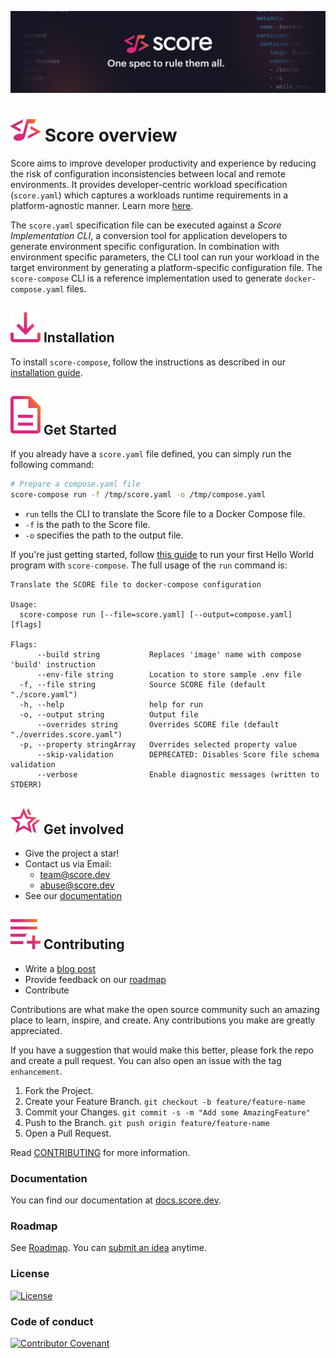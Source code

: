 ![Score banner](docs/images/banner.png)

# ![Score](docs/images/logo.svg) Score overview

Score aims to improve developer productivity and experience by reducing the risk of configuration inconsistencies between local and remote environments. It provides developer-centric workload specification (`score.yaml`) which captures a workloads runtime requirements in a platform-agnostic manner. Learn more [here](https://github.com/score-spec/spec#-what-is-score).

The `score.yaml` specification file can be executed against a _Score Implementation CLI_, a conversion tool for application developers to generate environment specific configuration. In combination with environment specific parameters, the CLI tool can run your workload in the target environment by generating a platform-specific configuration file. The `score-compose` CLI is a reference implementation used to generate `docker-compose.yaml` files.

## ![Installation](docs/images/install.svg) Installation

To install `score-compose`, follow the instructions as described in our [installation guide](https://docs.score.dev/docs/get-started/install/).

## ![Get Started](docs/images/overview.svg) Get Started

If you already have a `score.yaml` file defined, you can simply run the following command:

```bash
# Prepare a compose.yaml file
score-compose run -f /tmp/score.yaml -o /tmp/compose.yaml
```

- `run` tells the CLI to translate the Score file to a Docker Compose file.
- `-f` is the path to the Score file.
- `-o` specifies the path to the output file.

If you're just getting started, follow [this guide](https://docs.score.dev/docs/get-started/score-compose-hello-world/) to run your first Hello World program with `score-compose`. The full usage of the `run` command is:

```
Translate the SCORE file to docker-compose configuration

Usage:
  score-compose run [--file=score.yaml] [--output=compose.yaml] [flags]

Flags:
      --build string           Replaces 'image' name with compose 'build' instruction
      --env-file string        Location to store sample .env file
  -f, --file string            Source SCORE file (default "./score.yaml")
  -h, --help                   help for run
  -o, --output string          Output file
      --overrides string       Overrides SCORE file (default "./overrides.score.yaml")
  -p, --property stringArray   Overrides selected property value
      --skip-validation        DEPRECATED: Disables Score file schema validation
      --verbose                Enable diagnostic messages (written to STDERR)
```

## ![Get involved](docs/images/get-involved.svg) Get involved

- Give the project a star!
- Contact us via Email:
  - team@score.dev
  - abuse@score.dev
- See our [documentation](https://docs.score.dev)

## ![Contributing](docs/images/contributing.svg) Contributing

- Write a [blog post](https://score.dev/blog)
- Provide feedback on our [roadmap](https://github.com/score-spec/spec/blob/main/roadmap.md#get-involved)
- Contribute

Contributions are what make the open source community such an amazing place to learn, inspire, and create. Any contributions you make are greatly appreciated.

If you have a suggestion that would make this better, please fork the repo and create a pull request. You can also open an issue with the tag `enhancement`.

1. Fork the Project.
2. Create your Feature Branch. `git checkout -b feature/feature-name`
3. Commit your Changes. `git commit -s -m "Add some AmazingFeature"`
4. Push to the Branch. `git push origin feature/feature-name`
5. Open a Pull Request.

Read [CONTRIBUTING](CONTRIBUTING.md) for more information.

### Documentation

You can find our documentation at [docs.score.dev](https://docs.score.dev/docs).

### Roadmap

See [Roadmap](https://github.com/score-spec/spec/blob/main/roadmap.md). You can [submit an idea](https://github.com/score-spec/spec/blob/main/roadmap.md#get-involved) anytime.

### License

[![License](https://img.shields.io/badge/License-Apache_2.0-blue.svg)](https://opensource.org/licenses/Apache-2.0)

### Code of conduct

[![Contributor Covenant](https://img.shields.io/badge/Contributor%20Covenant-2.1-4baaaa.svg)](CODE_OF_CONDUCT.md)
